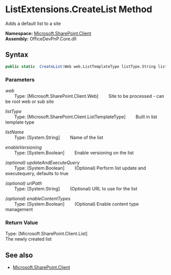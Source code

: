 # ListExtensions.CreateList Method  
Adds a default list to a site  

**Namespace:** [Microsoft.SharePoint.Client](Microsoft.SharePoint.Client.md)  
**Assembly:** OfficeDevPnP.Core.dll  
## Syntax
```C#
public static  CreateList(Web web,ListTemplateType listType,String listName,Boolean enableVersioning,Boolean updateAndExecuteQuery,String urlPath,Boolean enableContentTypes)
```
### Parameters
*web*  
&emsp;&emsp;Type: [Microsoft.SharePoint.Client.Web] 
&emsp;&emsp;Site to be processed - can be root web or sub site  
  
*listType*  
&emsp;&emsp;Type: [Microsoft.SharePoint.Client.ListTemplateType] 
&emsp;&emsp;Built in list template type  
  
*listName*  
&emsp;&emsp;Type: [System.String] 
&emsp;&emsp;Name of the list  
  
*enableVersioning*  
&emsp;&emsp;Type: [System.Boolean] 
&emsp;&emsp;Enable versioning on the list  
  
*(optional) updateAndExecuteQuery*  
&emsp;&emsp;Type: [System.Boolean] 
&emsp;&emsp;(Optional) Perform list update and executequery, defaults to true  
  
*(optional) urlPath*  
&emsp;&emsp;Type: [System.String] 
&emsp;&emsp;(Optional) URL to use for the list  
  
*(optional) enableContentTypes*  
&emsp;&emsp;Type: [System.Boolean] 
&emsp;&emsp;(Optional) Enable content type management  
  
### Return Value
Type: [Microsoft.SharePoint.Client.List]  
The newly created list

## See also
- [Microsoft.SharePoint.Client](Microsoft.SharePoint.Client.md)

